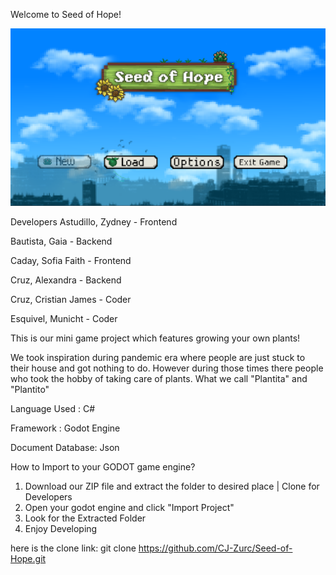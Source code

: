 
Welcome to Seed of Hope!

![alt text](image.png)

Developers
Astudillo, Zydney - Frontend

Bautista, Gaia - Backend

Caday, Sofia Faith - Frontend

Cruz, Alexandra - Backend

Cruz, Cristian James - Coder

Esquivel, Municht - Coder


This is our mini game project which features growing your own plants!

We took inspiration during pandemic era where people are just stuck to their house 
and got nothing to do. However during those times there people who took the hobby 
of taking care of plants. What we call "Plantita" and "Plantito"

Language Used : C#

Framework : Godot Engine

Document Database: Json


How to Import to your GODOT game engine?
1. Download our ZIP file and extract the folder to desired place  | Clone for Developers
2. Open your godot engine and click  "Import Project"
3. Look for the Extracted Folder
4. Enjoy Developing


here is the clone link:
git clone https://github.com/CJ-Zurc/Seed-of-Hope.git

